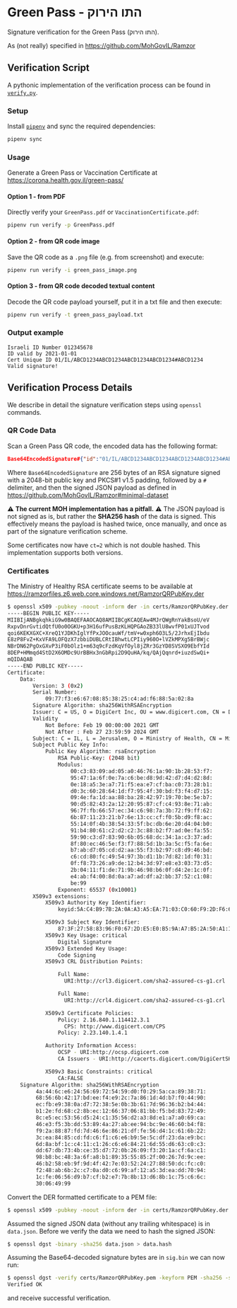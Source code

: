 # Green Pass - התו הירוק

Signature verification for the Green Pass (התו הירוק).

As (not really) specified in https://github.com/MohGovIL/Ramzor

## Verification Script

A pythonic implementation of the verification process can be found in [`verify.py`](verify.py).

### Setup

Install [`pipenv`](https://pipenv.pypa.io/en/latest/) and sync the required dependencies:

```bash
pipenv sync
```

### Usage

Generate a Green Pass or Vaccination Certificate at https://corona.health.gov.il/green-pass/

#### Option 1 - from PDF

Directly verify your `GreenPass.pdf` or `VaccinationCertificate.pdf`:

```bash
pipenv run verify -p GreenPass.pdf
```

#### Option 2 - from QR code image

Save the QR code as a `.png` file (e.g. from screenshot) and execute:

```bash
pipenv run verify -i green_pass_image.png
```

#### Option 3 - from QR code decoded textual content

Decode the QR code payload yourself, put it in a txt file and then execute:

```bash
pipenv run verify -t green_pass_payload.txt
```

### Output example

```
Israeli ID Number 012345678
ID valid by 2021-01-01
Cert Unique ID 01/IL/ABCD1234ABCD1234ABCD1234ABCD1234#ABCD1234
Valid signature!
```

## Verification Process Details

We describe in detail the signature verification steps using `openssl` commands.

### QR Code Data

Scan a Green Pass QR code, the encoded data has the following format:

```json
Base64EncodedSignature#{"id":"01/IL/ABCD1234ABCD1234ABCD1234ABCD1234#ABCD1234","et":1,"ct":1,"c":"IL MOH","cn":null,"fn":null,"g":null,"f":null,"gl":null,"fl":null,"idp":null,"idl":null,"b":"0001-01-01","e":"0001-01-01","a":"0001-01-01","p":[{"idl":"0123456789","e":"2021-01-01"}]}
```

Where `Base64EncodedSignature` are 256 bytes of an RSA signature signed with a 2048-bit public key and PKCS#1 v1.5 padding, followed by a `#` delimiter, and then the signed JSON payload as defined in https://github.com/MohGovIL/Ramzor#minimal-dataset

⚠️ **The current MOH implementation has a pitfall.** ⚠️ The JSON payload is not signed as is, but rather the **SHA256 hash** of the data is signed. This effectively means the payload is hashed twice, once manually, and once as part of the signature verification scheme.

Some certificates now have `ct=2` which is not double hashed. This implementation supports both versions.

### Certificates

The Ministry of Healthy RSA certificate seems to be available at https://ramzorfiles.z6.web.core.windows.net/RamzorQRPubKey.der

```bash
$ openssl x509 -pubkey -noout -inform der -in certs/RamzorQRPubKey.der -text
-----BEGIN PUBLIC KEY-----
MIIBIjANBgkqhkiG9w0BAQEFAAOCAQ8AMIIBCgKCAQEAw4MJrQWgRnYakBsoU/eV
RxpvDnrGvtidQtfU0o0OGKU+p3H16ufPusBzKLHQPGAoZB33lU8wvfP01xUJTvod
qoi6KEKXGXC+XreQ1YJDKhIglYfPxJOOcauWf/tmV+w0xph6O3L5/2JrhxEjIbdu
E8zP8FvZ+KxVFA9LOFQzX7zbbiDUBLCRtIBhwtLCPIiy960O+lVZkMPXg5BrBWjc
NBrDN62PgOxGXvP3iF0bOlz1+m63q9cFzdKqVfOyl8jZRr3GzYD8SVSXO9EbfYId
8DEP+HMmqd4StD2X6OMDc9UrBBHx3nGbRpi2D9QuHA/kq/QAjQqnrd+iuzdSwQi+
mQIDAQAB
-----END PUBLIC KEY-----
Certificate:
    Data:
        Version: 3 (0x2)
        Serial Number:
            09:77:f3:e6:67:08:85:38:25:c4:ad:f6:88:5a:02:8a
        Signature Algorithm: sha256WithRSAEncryption
        Issuer: C = US, O = DigiCert Inc, OU = www.digicert.com, CN = DigiCert SHA2 Assured ID Code Signing CA
        Validity
            Not Before: Feb 19 00:00:00 2021 GMT
            Not After : Feb 27 23:59:59 2024 GMT
        Subject: C = IL, L = Jerusalem, O = Ministry of Health, CN = Ministry of Health
        Subject Public Key Info:
            Public Key Algorithm: rsaEncryption
                RSA Public-Key: (2048 bit)
                Modulus:
                    00:c3:83:09:ad:05:a0:46:76:1a:90:1b:28:53:f7:
                    95:47:1a:6f:0e:7a:c6:be:d8:9d:42:d7:d4:d2:8d:
                    0e:18:a5:3e:a7:71:f5:ea:e7:cf:ba:c0:73:28:b1:
                    d0:3c:60:28:64:1d:f7:95:4f:30:bd:f3:f4:d7:15:
                    09:4e:fa:1d:aa:88:ba:28:42:97:19:70:be:5e:b7:
                    90:d5:82:43:2a:12:20:95:87:cf:c4:93:8e:71:ab:
                    96:7f:fb:66:57:ec:34:c6:98:7a:3b:72:f9:ff:62:
                    6b:87:11:23:21:b7:6e:13:cc:cf:f0:5b:d9:f8:ac:
                    55:14:0f:4b:38:54:33:5f:bc:db:6e:20:d4:04:b0:
                    91:b4:80:61:c2:d2:c2:3c:88:b2:f7:ad:0e:fa:55:
                    59:90:c3:d7:83:90:6b:05:68:dc:34:1a:c3:37:ad:
                    8f:80:ec:46:5e:f3:f7:88:5d:1b:3a:5c:f5:fa:6e:
                    b7:ab:d7:05:cd:d2:aa:55:f3:b2:97:c8:d9:46:bd:
                    c6:cd:80:fc:49:54:97:3b:d1:1b:7d:82:1d:f0:31:
                    0f:f8:73:26:a9:de:12:b4:3d:97:e8:e3:03:73:d5:
                    2b:04:11:f1:de:71:9b:46:98:b6:0f:d4:2e:1c:0f:
                    e4:ab:f4:00:8d:0a:a7:ad:df:a2:bb:37:52:c1:08:
                    be:99
                Exponent: 65537 (0x10001)
        X509v3 extensions:
            X509v3 Authority Key Identifier:
                keyid:5A:C4:B9:7B:2A:0A:A3:A5:EA:71:03:C0:60:F9:2D:F6:65:75:0E:58

            X509v3 Subject Key Identifier:
                87:3F:27:58:83:96:F0:67:2D:E5:E0:B5:9A:A7:B5:2A:50:A1:1E:A8
            X509v3 Key Usage: critical
                Digital Signature
            X509v3 Extended Key Usage:
                Code Signing
            X509v3 CRL Distribution Points:

                Full Name:
                  URI:http://crl3.digicert.com/sha2-assured-cs-g1.crl

                Full Name:
                  URI:http://crl4.digicert.com/sha2-assured-cs-g1.crl

            X509v3 Certificate Policies:
                Policy: 2.16.840.1.114412.3.1
                  CPS: http://www.digicert.com/CPS
                Policy: 2.23.140.1.4.1

            Authority Information Access:
                OCSP - URI:http://ocsp.digicert.com
                CA Issuers - URI:http://cacerts.digicert.com/DigiCertSHA2AssuredIDCodeSigningCA.crt

            X509v3 Basic Constraints: critical
                CA:FALSE
    Signature Algorithm: sha256WithRSAEncryption
         4a:44:6c:e6:24:56:69:72:54:59:d0:f0:29:5a:ca:89:38:71:
         68:56:6b:42:17:bd:ee:f4:e9:2c:7a:86:1d:4d:b7:f0:44:90:
         ec:fb:e9:38:0a:d7:72:38:5e:0b:3b:61:7d:96:36:b2:b4:44:
         b1:2e:fd:68:c2:8b:ec:12:66:37:06:81:bb:f5:bd:83:72:49:
         8c:e5:ec:53:56:d5:24:c1:35:56:d2:a3:8d:e1:a7:a0:69:ca:
         46:e3:f5:3b:dd:53:89:4a:27:ab:ee:94:bc:9e:46:60:b4:f8:
         f9:2a:88:87:fd:7d:46:6e:86:21:df:fe:56:d4:1c:61:6b:22:
         3c:ea:84:85:cd:fd:c6:f1:c6:e6:b9:5e:5c:df:23:da:e9:bc:
         6d:8a:bf:1c:c4:11:c1:26:c6:e6:84:21:6d:55:d6:63:c0:c3:
         dd:67:db:73:4b:ce:35:d7:72:0b:26:09:f3:20:1a:cf:6a:c1:
         98:b8:bc:48:3a:6f:a8:b1:89:35:55:85:2f:00:26:7d:9c:ee:
         46:b2:58:eb:9f:9d:4f:42:7e:03:52:24:27:88:50:dc:fc:c0:
         f2:48:ab:6b:2c:c7:0a:d0:c6:99:af:12:a5:3d:ea:dd:70:94:
         1c:fe:06:56:d9:b7:cf:b2:e7:7b:8b:13:d6:8b:1c:75:c6:6c:
         30:06:49:99
```

Convert the DER formatted certificate to a PEM file:

```bash
$ openssl x509 -pubkey -noout -inform der -in certs/RamzorQRPubKey.der > certs/RamzorQRPubKey.pem
```

Assumed the signed JSON data (without any trailing whitespace) is in `data.json`. Before we verify the data we need to hash the signed JSON:

```bash
$ openssl dgst -binary -sha256 data.json > data.hash
```

Assuming the Base64-decoded signature bytes are in `sig.bin` we can now run:

```bash
$ openssl dgst -verify certs/RamzorQRPubKey.pem -keyform PEM -sha256 -signature sig.bin data.hash
Verified OK
```

and receive successful verification.
